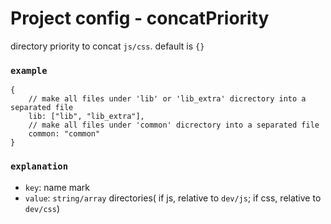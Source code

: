 # Project config - concatPriority

directory priority to concat `js/css`. default is `{}` 

### `example`

```
{
    // make all files under 'lib' or 'lib_extra' dicrectory into a separated file
    lib: ["lib", "lib_extra"],
    // make all files under 'common' dicrectory into a separated file
    common: "common"
}
```

### `explanation`

* `key`: name mark
* `value`: `string/array` directories( if js, relative to `dev/js`; if css, relative to `dev/css`)